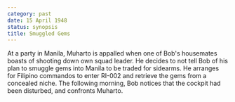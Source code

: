 ```yaml
---
category: past
date: 15 April 1948
status: synopsis
title: Smuggled Gems
---
```



At a party in Manila, Muharto is appalled when one of
Bob's housemates boasts of shooting down own squad leader. He decides to
not tell Bob of his plan to smuggle gems into Manila to be traded for
sidearms. He arranges for Filipino commandos to enter RI-002 and
retrieve the gems from a concealed niche. The following morning, Bob
notices that the cockpit had been disturbed, and confronts Muharto.
